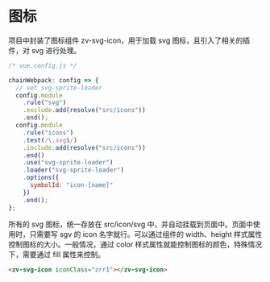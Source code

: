 # 图标

项目中封装了图标组件 zv-svg-icon，用于加载 svg 图标，且引入了相关的插件，对 svg 进行处理。

```js
/* vue.config.js */

chainWebpack: config => {
  // set svg-sprite-loader
  config.module
    .rule("svg")
    .exclude.add(resolve("src/icons"))
    .end();
  config.module
    .rule("icons")
    .test(/\.svg$/)
    .include.add(resolve("src/icons"))
    .end()
    .use("svg-sprite-loader")
    .loader("svg-sprite-loader")
    .options({
      symbolId: "icon-[name]"
    })
    .end();
};
```

所有的 svg 图标，统一存放在 src/icon/svg 中，并自动挂载到页面中。页面中使用时，只需要写 sgv 的 icon 名字就行。可以通过组件的 width、height 样式属性控制图标的大小。一般情况，通过 color 样式属性就能控制图标的颜色，特殊情况下，需要通过 fill 属性来控制。

```html
<zv-svg-icon iconClass="zrr1"></zv-svg-icon>
```
